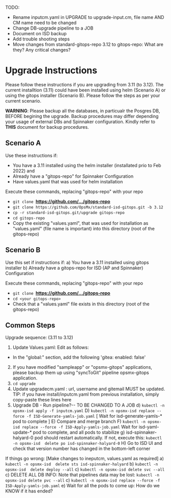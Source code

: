 TODO: 
- Rename inputcm.yaml in UPGRADE to upgrade-input.cm, file name AND CM name need to be changed
- Change DB-upgrade pipeline to a JOB
- Document on ISD backup 
- Add trouble shooting steps
- Move changes from standard-gitops-repo 3.12 to gitops-repo: What are they? Any critical changes?

# Upgrade Instructions

Please follow these instructions if you are upgrading from 3.11 (to 3.12). The current installtion (3.11) could have been installed using helm (Scenario A) or using the gitops installer (Scenario B). Please follow the steps as per your current scenario.

**WARNING**: Please backup all the databases, in particualr the Posgres DB, BEFORE begining the upgrade. Backup procedures may differ depending your usage of external DBs and Spinnaker configuration. Kindly refer to **THIS** document for backup procedures. 

## Scenario A
Use these instructions if:
- You have a 3.11 installed using the helm installer (installated prio to Feb 2022) and
- Already have a "gitops-repo" for Spinnaker Configuration
- Have values.yaml that was used for helm installation

Execute these commands, replacing "gitops-repo" with your repo
- `git clone `**https://github.com/.../gitops-repo**
- `git clone https://github.com/OpsMx/standard-isd-gitops.git -b 3.12`
- `cp -r standard-isd-gitops.git/upgrade gitops-repo`  
- `cd gitops-repo`
- Copy the existing "values.yaml", that was used for installation as "values.yaml" (file name is important) into this directory (root of the gitops-repo)

## Scenario B
Use this set if instructions if:
a) You have a 3.11 installed using gitops installer
b) Already have a gitops-repo for ISD (AP and Spinnaker) Configuration

Execute these commands, replacing "gitops-repo" with your repo
- `git clone `**https://github.com/.../gitops-repo**
- `cd <your gitops-repo>`
- Check that a "values.yaml" file exists in this directory (root of the gitops-repo)

## Common Steps
Upgrade sequence: (3.11 to 3.12)
1. Update Values.yaml: Edit as follows:
  - In the "global:" section, add the following
  'gitea: 
    enabled: false'
2. If you have modified "sampleapp" or "opsmx-gitops" applications, please backup them up using "syncToGit" pipeline opsmx-gitops application.
3. `cd upgrade`
4. Update upgradecm.yaml : url, username and gitemail MUST be updated. TIP: if you have install/inputcm.yaml from previous installation, simply copy-paste these lines here
5. Upgrade DB - Run pipeline?-- TO BE CHANGED TO A JOB
d) `kubectl -n opsmx-isd apply -f inputcm.yaml`
D) `kubectl -n opsmx-isd replace --force -f ISD-Generate-yamls-job.yaml`
   [ Wait for isd-generate-yamls-* pod to complete ]
E) Compare and merge branch
F) `kubectl -n opsmx-isd replace --force -f ISD-Apply-yamls-job.yaml`
   Wait for isd-yaml-update-* pod to complete, and all pods to stabilize
g) isd-spinnaker-halyard-0 pod should restart automatically. If not, execute this: `kubectl -n opsmx-isd  delete po isd-spinnaker-halyard-0`
H) Go to ISD UI and check that version number has changed in the bottom-left corner

If things go wrong:
[Make changes to ineputcm, values.yaml as required]
a) `kubectl -n opsmx-isd  delete sts isd-spinnaker-halyard`
b) `kubectl -n opsmx-isd  delete deploy --all`
c) `kubectl -n opsmx-isd delete svc --all`
c) DELETE ALL DB INFO: Note that pipelines data may be lost: `kubectl -n opsmx-isd delete pvc --all`
c) `kubectl -n opsmx-isd replace --force -f ISD-Apply-yamls-job.yaml`
e) Wait for all the pods to come up: How do we KNOW if it has ended?
